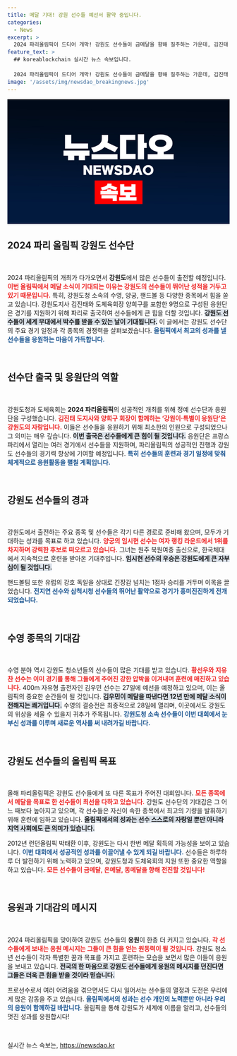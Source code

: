```yaml
---
title: 메달 기대! 강원 선수들 예선서 활약 중입니다.
categories:
  - News
excerpt: >
  2024 파리올림픽이 드디어 개막! 강원도 선수들이 금메달을 향해 질주하는 가운데, 김진태 지사와 응원단이 현지에서 힘을 보탭니다. 양궁 임시현, 수영 김우민의 성과가 기대되며 뜨거운 응원 열기가 시작됩니다!
feature_text: >
  ## koreablockchain 실시간 뉴스 속보입니다.

  2024 파리올림픽이 드디어 개막! 강원도 선수들이 금메달을 향해 질주하는 가운데, 김진태 지사와 응원단이 현지에서 힘을 보탭니다. 양궁 임시현, 수영 김우민의 성과가 기대되며 뜨거운 응원 열기가 시작됩니다!
image: '/assets/img/newsdao_breakingnews.jpg'
---
```


<p><img src="/assets/img/newsdao_breakingnews.jpg" alt="koreablockchain 속보" /></p>

<h2 data-ke-size="size26">2024 파리 올림픽 강원도 선수단</h2>

<p data-ke-size="size16">&nbsp;</p>

<p>2024 파리올림픽의 개최가 다가오면서 <strong>강원도</strong>에서 많은 선수들이 출전할 예정입니다. <b><span style="color: #ee2323;">이번 올림픽에서 메달 소식이 기대되는 이유는 강원도의 선수들이 뛰어난 성적을 거두고 있기 때문입니다.</span></b> 특히, 강원도청 소속의 수영, 양궁, 핸드볼 등 다양한 종목에서 힘을 쏟고 있습니다. 강원도지사 김진태와 도체육회장 양희구를 포함한 9명으로 구성된 응원단은 경기를 지원하기 위해 파리로 출국하여 선수들에게 큰 힘을 더할 것입니다. <b><span style="background-color: #21538527;">강원도 선수들이 세계 무대에서 박수를 받을 수 있는 날이 기대됩니다.</span></b> 이 글에서는 강원도 선수단의 주요 경기 일정과 각 종목의 경쟁력을 살펴보겠습니다. <b><span style="color: #1a5490;">올림픽에서 최고의 성과를 낼 선수들을 응원하는 마음이 가득합니다.</span></b></p>

<p data-ke-size="size16">&nbsp;</p>

<h2 data-ke-size="size26">선수단 출국 및 응원단의 역할</h2>

<p data-ke-size="size16">&nbsp;</p>

<p>강원도청과 도체육회는 <strong>2024 파리올림픽</strong>의 성공적인 개최를 위해 정예 선수단과 응원단을 구성했습니다. <b><span style="color: #ee2323;">김진태 도지사와 양희구 회장이 함께하는 ‘강원이·특별이 응원단’은 강원도의 자랑입니다.</span></b> 이들은 선수들을 응원하기 위해 최소한의 인원으로 구성되었으나 그 의미는 매우 깊습니다. <b><span style="background-color: #21538527;">이번 출국은 선수들에게 큰 힘이 될 것입니다.</span></b> 응원단은 프랑스 파리에서 열리는 여러 경기에서 선수들을 지원하며, 파리올림픽의 성공적인 진행과 강원도 선수들의 경기력 향상에 기여할 예정입니다. <b><span style="color: #1a5490;">특히 선수들의 훈련과 경기 일정에 맞춰 체계적으로 응원활동을 펼칠 계획입니다.</span></b> </p>

<p data-ke-size="size16">&nbsp;</p>

<h2 data-ke-size="size26">강원도 선수들의 경과</h2>

<p data-ke-size="size16">&nbsp;</p>

<p>강원도에서 출전하는 주요 종목 및 선수들은 각기 다른 경로로 준비해 왔으며, 모두가 기대하는 성과를 목표로 하고 있습니다. <b><span style="color: #ee2323;">양궁의 임시현 선수는 여자 랭킹 라운드에서 1위를 차지하며 강력한 후보로 떠오르고 있습니다.</span></b> 그녀는 원주 북원여중 출신으로, 한국체대에서 지속적으로 훈련을 받아온 기대주입니다. <b><span style="background-color: #21538527;">임시현 선수의 우승은 강원도에게 큰 자부심이 될 것입니다.</span></b> </p>

<p>핸드볼팀 또한 유럽의 강호 독일을 상대로 긴장감 넘치는 1점차 승리를 거두며 이목을 끌었습니다. <b><span style="color: #1a5490;">전지연 선수와 삼척시청 선수들의 뛰어난 활약으로 경기가 흥미진진하게 전개되었습니다.</span></b> </p>

<p data-ke-size="size16">&nbsp;</p>

<h2 data-ke-size="size26">수영 종목의 기대감</h2>

<p data-ke-size="size16">&nbsp;</p>

<p>수영 분야 역시 강원도 청소년들의 선수들이 많은 기대를 받고 있습니다. <b><span style="color: #ee2323;">황선우와 지유찬 선수는 이미 경기를 통해 그들에게 주어진 강한 압박을 이겨내며 훈련에 매진하고 있습니다.</span></b> 400m 자유형 출전자인 김우민 선수는 27일에 예선을 예정하고 있으며, 이는 올림픽의 중요한 순간들이 될 것입니다. <b><span style="background-color: #21538527;">김우민이 메달을 따낸다면 12년 만에 메달 소식이 전해지는 쾌거입니다.</span></b> 수영의 결승전은 최종적으로 28일에 열리며, 이곳에서도 강원도의 위상을 세울 수 있을지 귀추가 주목됩니다. <b><span style="color: #1a5490;">강원도청 소속 선수들이 이번 대회에서 눈부신 성과를 이루며 새로운 역사를 써 내려가길 바랍니다.</span></b></p>

<p data-ke-size="size16">&nbsp;</p>

<h2 data-ke-size="size26">강원도 선수들의 올림픽 목표</h2>

<p data-ke-size="size16">&nbsp;</p>

<p>올해 파리올림픽은 강원도 선수들에게 또 다른 목표가 주어진 대회입니다. <b><span style="color: #ee2323;">모든 종목에서 메달을 목표로 한 선수들이 최선을 다하고 있습니다.</span></b> 강원도 선수단의 기대감은 그 어느 때보다 높아지고 있으며, 각 선수들은 자신이 속한 종목에서 최고의 기량을 발휘하기 위해 훈련에 임하고 있습니다. <b><span style="background-color: #21538527;">올림픽에서의 성과는 선수 스스로의 자랑일 뿐만 아니라 지역 사회에도 큰 의미가 있습니다.</span></b></p>

<p>2012년 런던올림픽 박태환 이후, 강원도는 다시 한번 메달 획득의 가능성을 보이고 있습니다. <b><span style="color: #1a5490;">이번 대회에서 성공적인 성과를 이끌어낼 수 있게 되길 바랍니다.</span></b> 선수들은 하루하루 더 발전하기 위해 노력하고 있으며, 강원도청과 도체육회의 지원 또한 중요한 역할을 하고 있습니다. <b><span style="color: #ee2323;">모든 선수들이 금메달, 은메달, 동메달을 향해 전진할 것입니다!</span></b></p>

<p data-ke-size="size16">&nbsp;</p>

<h2 data-ke-size="size26">응원과 기대감의 메시지</h2>

<p data-ke-size="size16">&nbsp;</p>

<p>2024 파리올림픽을 맞이하여 강원도 선수들의 <strong>응원</strong>이 한층 더 커지고 있습니다. <b><span style="color: #ee2323;">각 선수들에게 보내는 응원 메시지는 그들이 큰 힘을 얻는 원동력이 될 것입니다.</span></b> 강원도 청소년 선수들이 각자 특별한 꿈과 목표를 가지고 훈련하는 모습을 보면서 많은 이들이 응원을 보내고 있습니다. <b><span style="background-color: #21538527;">전국의 한 마음으로 강원도 선수들에게 응원의 메시지를 던진다면 그들은 더욱 큰 힘을 받을 것이라 믿습니다.</span></b></p>

<p>프로선수로서 여러 어려움을 겪으면서도 다시 일어서는 선수들의 열정과 도전은 우리에게 많은 감동을 주고 있습니다. <b><span style="color: #1a5490;">올림픽에서의 성과는 선수 개인의 노력뿐만 아니라 우리의 응원이 함께하길 바랍니다.</span></b> 올림픽을 통해 강원도가 세계에 이름을 알리고, 선수들의 멋진 성과를 응원합시다! </p>

<p data-ke-size="size16">&nbsp;</p>
실시간 뉴스 속보는, <a href="https://newsdao.kr" rel="dofollow">https://newsdao.kr</a>


